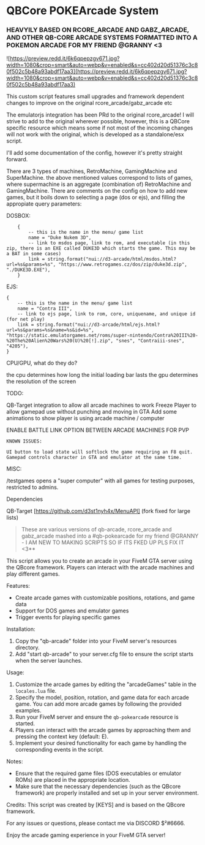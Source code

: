 # QBCore POKEArcade System

### HEAVYILY BASED ON RCORE_ARCADE AND GABZ_ARCADE, AND OTHER QB-CORE ARCADE SYSTEMS FORMATTED INTO A POKEMON ARCADE FOR MY FRIEND @GRANNY <3


![https://preview.redd.it/6k6qpepzgv671.jpg?width=1080&crop=smart&auto=webp&v=enabled&s=cc402d20d51376c3c80f502c5b48a93abdf17aa3](https://preview.redd.it/6k6qpepzgv671.jpg?width=1080&crop=smart&auto=webp&v=enabled&s=cc402d20d51376c3c80f502c5b48a93abdf17aa3)

This custom script features small upgrades and framework dependent changes to improve on the original rcore_arcade/gabz_arcade etc

The emulatorjs integration has been PRd to the original rcore_arcade! I will strive to add to the original wherever possible, however, this is a QBCore specific resource which means some if not most of the incoming changes will not work with the original, which is developed as a standalone/esx script.

I'll add some documentation of the config, however it's pretty straight forward.

There are 3 types of machines, RetroMachine, GamingMachine and SuperMachine. the above mentioned values correspond to lists of games, where supermachine is an aggregate (combination of) RetroMachine and GamingMachine. There are comments on the config on how to add new games, but it boils down to selecting a page (dos or ejs), and filling the appropiate query parameters:

DOSBOX: 
```
    {
        -- this is the name in the menu/ game list
        name = "Duke Nukem 3D", 
        -- link to msdos page, link to rom, and executable (in this zip, there is an EXE called DUKE3D which starts the game. This may be a BAT in some cases)
        link = string.format("nui://d3-arcade/html/msdos.html?url=%s&params=%s", "https://www.retrogames.cz/dos/zip/duke3d.zip", "./DUKE3D.EXE"),
    }
```

EJS: 

    {
        -- this is the name in the menu/ game list
        name = "Contra III",
        -- link to ejs page, link to rom, core, uniquename, and unique id (for net play)
        link = string.format("nui://d3-arcade/html/ejs.html?url=%s&params=%s&name=%s&id=%s", "https://static.emulatorgames.net/roms/super-nintendo/Contra%20III%20-%20The%20Alien%20Wars%20(U)%20[!].zip", "snes", "Contraiii-snes", "4205"),
    }

CPU/GPU, what do they do?

the cpu determines how long the initial loading bar lasts
the gpu determines the resolution of the screen

TODO:

 QB-Target integration to allow all arcade machines to work
 Freeze Player to allow gamepad use without punching and moving in GTA
 Add some animations to show player is using arcade machine / computer

ENABLE BATTLE LINK OPTION BETWEEN ARCADE MACHINES FOR PVP 

```
KNOWN ISSUES:

UI button to load state will softlock the game requiring an F8 quit.
Gamepad controls character in GTA and emulator at the same time.
```

MISC:

/testgames opens a "super computer" with all games for testing purposes, restricted to admins.

Dependencies

QB-Target
[https://github.com/d3st1nyh4x/MenuAPI] (fork fixed for large lists)


> These are various versions of qb-arcade, rcore_arcade and gabz_arcade mashed into a  #qb-pokearcade for my friend @GRANNY - I AM NEW TO MAKING SCRIPTS SO IF ITS FKED UP PLS FIX IT <3**

This script allows you to create an arcade in your FiveM GTA server using the QBcore framework. Players can interact with the arcade machines and play different games.

Features:
- Create arcade games with customizable positions, rotations, and game data
- Support for DOS games and emulator games
- Trigger events for playing specific games

Installation:
1. Copy the "qb-arcade" folder into your FiveM server's resources directory.
2. Add "start qb-arcade" to your server.cfg file to ensure the script starts when the server launches.

Usage:
1. Customize the arcade games by editing the "arcadeGames" table in the `locales.lua` file.
2. Specify the model, position, rotation, and game data for each arcade game. You can add more arcade games by following the provided examples.
3. Run your FiveM server and ensure the `qb-pokearcade` resource is started.
4. Players can interact with the arcade games by approaching them and pressing the context key (default: E).
5. Implement your desired functionality for each game by handling the corresponding events in the script.

Notes:
- Ensure that the required game files (DOS executables or emulator ROMs) are placed in the appropriate location.
- Make sure that the necessary dependencies (such as the QBcore framework) are properly installed and set up in your server environment.

Credits:
This script was created by [KEYS] and is based on the QBcore framework.

For any issues or questions, please contact me via DISCORD $²#6666.

Enjoy the arcade gaming experience in your FiveM GTA server!

